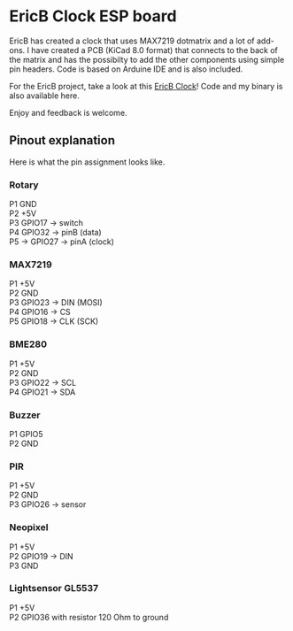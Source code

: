 # EricB Clock ESP board
EricB has created a clock that uses MAX7219 dotmatrix and a lot of add-ons.
I have created a PCB (KiCad 8.0 format) that connects to the back of the matrix and has the possibilty to add the other components using simple pin headers.
Code is based on Arduine IDE and is also included.

For the EricB project, take a look at this [EricB Clock](https://www.hackster.io/ericBcreator/alarm-clock-with-web-interface-wake-up-light-temp-more-75dc6a)!
Code and my binary is also available here.

Enjoy and feedback is welcome.

## Pinout explanation
Here is what the pin assignment looks like.
### Rotary
P1 GND  
P2 +5V  
P3 GPIO17 -> switch  
P4 GPIO32 -> pinB (data)  
P5 -> GPIO27 -> pinA (clock)  
### MAX7219
P1 +5V  
P2 GND  
P3 GPIO23 -> DIN (MOSI)  
P4 GPIO16 -> CS  
P5 GPIO18 -> CLK (SCK)  
### BME280
P1 +5V  
P2 GND  
P3 GPIO22 -> SCL  
P4 GPIO21 -> SDA  
### Buzzer
P1 GPIO5  
P2 GND  
### PIR
P1 +5V  
P2 GND  
P3 GPIO26 -> sensor  
### Neopixel
P1 +5V  
P2 GPIO19 -> DIN  
P3 GND  
### Lightsensor GL5537
P1 +5V  
P2 GPIO36 with resistor 120 Ohm to ground  


